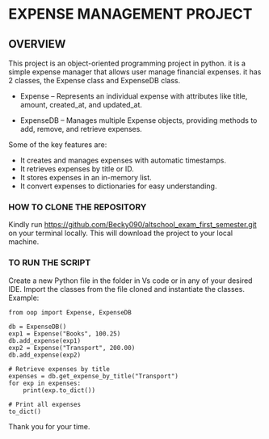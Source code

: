 # EXPENSE MANAGEMENT PROJECT
## OVERVIEW
This project is an object-oriented programming project in python. it is a simple expense manager that allows user manage financial expenses.
it has 2 classes, the Expense class and ExpenseDB class.
  * Expense – Represents an individual expense with attributes like title, amount, created_at, and updated_at.

  * ExpenseDB – Manages multiple Expense objects, providing methods to add, remove, and retrieve expenses.

Some of the key features are:
+ It creates and manages expenses with automatic timestamps.
+ It retrieves expenses by title or ID.
+ It stores expenses in an in-memory list.
+ It convert expenses to dictionaries for easy understanding.

### HOW TO CLONE THE REPOSITORY
Kindly run https://github.com/Becky090/altschool_exam_first_semester.git on your terminal locally. This will download the project to your local machine.
### TO RUN THE SCRIPT
Create a new Python file in the folder in Vs code or in any of your desired IDE. Import the classes from the file cloned and instantiate the classes.
Example:
```
from oop import Expense, ExpenseDB

db = ExpenseDB()
exp1 = Expense("Books", 100.25)
db.add_expense(exp1)
exp2 = Expense("Transport", 200.00)
db.add_expense(exp2)

# Retrieve expenses by title
expenses = db.get_expense_by_title("Transport")
for exp in expenses:
    print(exp.to_dict())

# Print all expenses
to_dict()
```
Thank you for your time.
